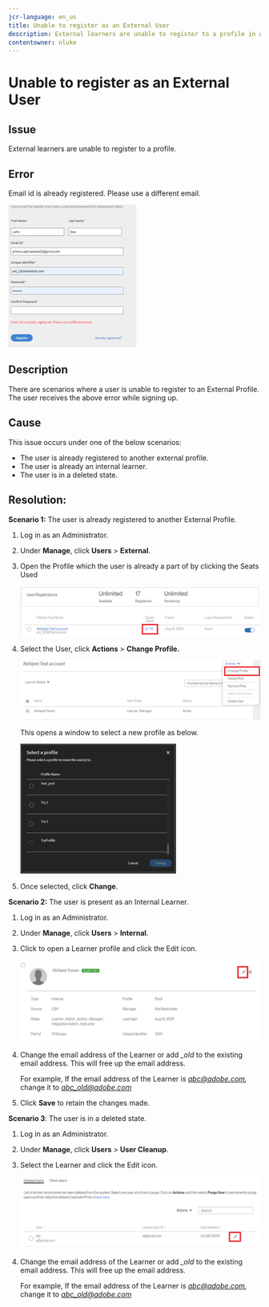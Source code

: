 ```yaml
---
jcr-language: en_us
title: Unable to register as an External User
description: External learners are unable to register to a profile in Adobe Learning Manager.
contentowner: nluke
---
```



# Unable to register as an External User

## Issue

External learners are unable to register to a profile.

## Error

Email id is already registered. Please use a different email.

![](assets/cp-register-profile.png)

## Description

There are scenarios where a user is unable to register to an External Profile. The user receives the above error while signing up.

## Cause

This issue occurs under one of the below scenarios:

* The user is already registered to another external profile.
* The user is already an internal learner.
* The user is in a deleted state.

## Resolution:

**Scenario 1:** The user is already registered to another External Profile.

1. Log in as an Administrator.
1. Under **Manage**, click **Users** > **External**.
1. Open the Profile which the user is already a part of by clicking the Seats Used

   ![](assets/cp-seats-used.png)

1. Select the User, click **Actions** > **Change Profile.**

   ![](assets/cp-change-profile.png)

   This opens a window to select a new profile as below.

   ![](assets/cp-select-profiles.png)

1. Once selected, click **Change**.

**Scenario 2:** The user is present as an Internal Learner.

1. Log in as an Administrator.
1. Under **Manage**, click **Users** > **Internal**.
1. Click to open a Learner profile and click the Edit icon.

   ![](assets/cp-internal-learner.png)

1. Change the email address of the Learner or add *_old* to the existing email address. This will free up the email address.

   For example, If the email address of the Learner is *abc@adobe.com,* change it to *abc_old@adobe.com*

1. Click **Save** to retain the changes made.

**Scenario 3**: The user is in a deleted state.

1. Log in as an Administrator.
1. Under **Manage**, click **Users** > **User Cleanup**.
1. Select the Learner and click the Edit icon.

   ![](assets/cp-deleted-learner.png)

1. Change the email address of the Learner or add *_old* to the existing email address. This will free up the email address.

   For example, If the email address of the Learner is *abc@adobe.com,* change it to *abc_old@adobe.com*
